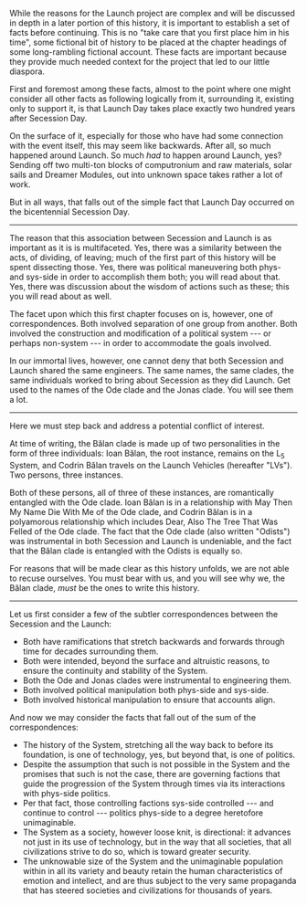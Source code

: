 While the reasons for the Launch project are complex and will be discussed in depth in a later portion of this history, it is important to establish a set of facts before continuing. This is no "take care that you first place him in his time", some fictional bit of history to be placed at the chapter headings of some long-rambling fictional account. These facts are important because they provide much needed context for the project that led to our little diaspora.

First and foremost among these facts, almost to the point where one might consider all other facts as following logically from it, surrounding it, existing only to support it, is that Launch Day takes place exactly two hundred years after Secession Day.

On the surface of it, especially for those who have had some connection with the event itself, this may seem like backwards. After all, so much happened around Launch. So much *had* to happen around Launch, yes? Sending off two multi-ton blocks of computronium and raw materials, solar sails and Dreamer Modules, out into unknown space takes rather a lot of work.

But in all ways, that falls out of the simple fact that Launch Day occurred on the bicentennial Secession Day.

-----

The reason that this association between Secession and Launch is as important as it is is multifaceted. Yes, there was a similarity between the acts, of dividing, of leaving; much of the first part of this history will be spent dissecting those. Yes, there was political maneuvering both phys- and sys-side in order to accomplish them both; you will read about that. Yes, there was discussion about the wisdom of actions such as these; this you will read about as well.

The facet upon which this first chapter focuses on is, however, one of correspondences. Both involved separation of one group from another. Both involved the construction and modification of a political system --- or perhaps non-system --- in order to accommodate the goals involved.

In our immortal lives, however, one cannot deny that both Secession and Launch shared the same engineers. The same names, the same clades, the same individuals worked to bring about Secession as they did Launch. Get used to the names of the Ode clade and the Jonas clade. You will see them a lot.

-----

Here we must step back and address a potential conflict of interest.

At time of writing, the Bălan clade is made up of two personalities in the form of three individuals: Ioan Bălan, the root instance, remains on the L<sub>5</sub> System, and Codrin Bălan travels on the Launch Vehicles (hereafter "LVs"). Two persons, three instances.

Both of these persons, all of three of these instances, are romantically entangled with the Ode clade. Ioan Bălan is in a relationship with May Then My Name Die With Me of the Ode clade, and Codrin Bălan is in a polyamorous relationship which includes Dear, Also The Tree That Was Felled of the Ode clade. The fact that the Ode clade (also written "Odists") was instrumental in both Secession and Launch is undeniable, and the fact that the Bălan clade is entangled with the Odists is equally so.

For reasons that will be made clear as this history unfolds, we are not able to recuse ourselves. You must bear with us, and you will see why we, the Bălan clade, *must* be the ones to write this history.

-----

Let us first consider a few of the subtler correspondences between the Secession and the Launch:

* Both have ramifications that stretch backwards and forwards through time for decades surrounding them.
* Both were intended, beyond the surface and altruistic reasons, to ensure the continuity and stability of the System.
* Both the Ode and Jonas clades were instrumental to engineering them.
* Both involved political manipulation both phys-side and sys-side.
* Both involved historical manipulation to ensure that accounts align.

And now we may consider the facts that fall out of the sum of the correspondences:

* The history of the System, stretching all the way back to before its foundation, is one of technology, yes, but beyond that, is one of politics.
* Despite the assumption that such is not possible in the System and the promises that such is not the case, there are governing factions that guide the progression of the System through times via its interactions with phys-side politics.
* Per that fact, those controlling factions sys-side controlled --- and continue to control --- politics phys-side to a degree heretofore unimaginable.
* The System as a society, however loose knit, is directional: it advances not just in its use of technology, but in the way that all societies, that all civilizations strive to do so, which is toward greater security.
* The unknowable size of the System and the unimaginable population within in all its variety and beauty retain the human characteristics of emotion and intellect, and are thus subject to the very same propaganda that has steered societies and civilizations for thousands of years.
